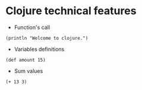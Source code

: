 # Clojure technical features

* Function's call

```
(println "Welcome to clojure.")
```

* Variables definitions

```
(def amount 15)
```

* Sum values

```
(+ 13 3)
```


